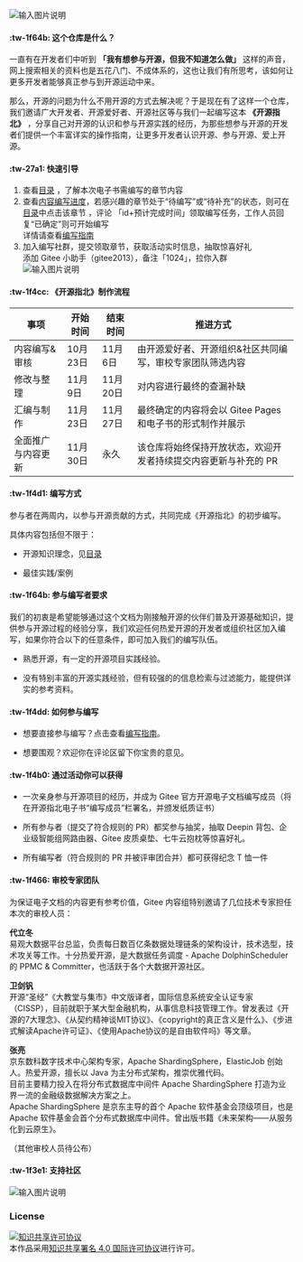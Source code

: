![输入图片说明](https://images.gitee.com/uploads/images/2020/1014/153301_92280c77_1899542.png "置顶.png")

####  :tw-1f64b: 这个仓库是什么？

一直有在开发者们中听到 **「我有想参与开源，但我不知道怎么做」** 这样的声音，网上搜索相关的资料也是五花八门、不成体系的，这也让我们有所思考，该如何让更多开发者能够真正参与到开源运动中来。

那么，开源的问题为什么不用开源的方式去解决呢？于是现在有了这样一个仓库，我们邀请广大开发者、开源爱好者、开源社区等与我们一起编写这本 **《开源指北》** ，分享自己对开源的认识和参与开源实践的经历，为那些想参与开源的开发者们提供一个丰富详实的操作指南，让更多开发者认识开源、参与开源、爱上开源。

####  :tw-27a1: 快速引导  
1. 查看[目录](https://gitee.com/oschina/gitee-osguide/blob/master/%E7%9B%AE%E5%BD%95.md) ，了解本次电子书需编写的章节内容         
2. 查看[内容编写进度](https://gitee.com/oschina/gitee-osguide/board?issue_type_id=261607)，若感兴趣的章节处于“待编写”或“待补充”的状态，则可在[目录](https://gitee.com/oschina/gitee-osguide/blob/master/%E7%9B%AE%E5%BD%95.md)中点击该章节 ，评论 「id+预计完成时间」领取编写任务，工作人员回复“已确定”则可开始编写            
详情请查看[编写指南](https://gitee.com/oschina/gitee-osguide/blob/master/编写指南.md)        
3. 加入编写社群，提交领取章节，获取活动实时信息，抽取惊喜好礼     
添加 Gitee 小助手（gitee2013），备注「1024」，拉你入群       
![输入图片说明](https://images.gitee.com/uploads/images/2020/0712/212657_b00725ef_1899542.png "150-小助手微信.png")   


####  :tw-1f4cc: 《开源指北》制作流程

| 事项  | 开始时间  | 结束时间  | 推进方式 | 
|---|---|---|---|
| 内容编写&审核  | 10月23日  | 11月6日 |由开源爱好者、开源组织&社区共同编写，审校专家团队筛选内容 |
| 修改与整理|11月9日 | 11月20日|对内容进行最终的查漏补缺  |
|汇编与制作 |11月23日|11月27日|最终确定的内容将会以 Gitee Pages 和电子书的形式制作并展示|
|全面推广与内容更新 |11月30日 |永久|该仓库将始终保持开放状态，欢迎开发者持续提交内容更新与补充的 PR|

####  :tw-1f4d1: 编写方式
参与者在两周内，以参与开源贡献的方式，共同完成《开源指北》的初步编写。

具体内容包括但不限于：

* 开源知识理念，见[目录](https://gitee.com/oschina/gitee-osguide/blob/master/%E7%9B%AE%E5%BD%95.md)

* 最佳实践/案例


####  :tw-1f64b: 参与编写者要求

我们的初衷是希望能够通过这个文档为刚接触开源的伙伴们普及开源基础知识，提供参与开源过程的经验分享，我们欢迎任何热爱开源的开发者或组织社区加入编写，如果你符合以下的任意条件，即可加入我们的编写队伍。

* 熟悉开源，有一定的开源项目实践经验。

* 没有特别丰富的开源实践经验，但有较强的的信息检索与过滤能力，能提供详实的参考资料。

####  :tw-1f4dd: 如何参与编写
* 想要直接参与编写？点击查看[编写指南](https://gitee.com/oschina/gitee-osguide/blob/master/%E7%BC%96%E5%86%99%E6%8C%87%E5%8D%97.md)。    

* 想要围观？欢迎你在评论区留下你宝贵的意见。
  
####  :tw-1f4b0: 通过活动你可以获得       
* 一次亲身参与开源项目的经历，并成为 Gitee 官方开源电子文档编写成员（将在开源指北电子书“编写成员”栏署名，并颁发纸质证书）    
  
* 所有参与者（提交了符合规则的 PR）都奖参与抽奖，抽取 Deepin 背包、企业级智能组网路由器、Gitee 皮质桌垫、七牛云抱枕等惊喜好礼。  

* 所有编写者（符合规则的 PR 并被评审团合并）都可获得纪念 T 恤一件    
  

#### :tw-1f466: 审校专家团队   
为保证电子文档的内容更有参考价值，Gitee 内容组特别邀请了几位技术专家担任本次的审校人员：  
     
**代立冬**   
易观大数据平台总监，负责每日数百亿条数据处理链条的架构设计，技术选型，技术攻关等工作。十分热爱开源，是大数据任务调度 - Apache DolphinScheduler 的 PPMC & Committer，也活跃于各个大数据开源社区。      
      
**卫剑钒**   
开源“圣经”《大教堂与集市》中文版译者，国际信息系统安全认证专家（CISSP），目前就职于某大型金融机构，从事信息科技管理工作。曾发表过《开源的7大理念》、《从契约精神谈MIT协议》、《copyright的真正含义是什么》、《步进式解读Apache许可证》、《使用Apache协议的是自由软件吗》等文章。  
  
**张亮**   
京东数科数字技术中心架构专家，Apache ShardingSphere，ElasticJob 创始人。热爱开源，擅长以 Java 为主分布式架构，推崇优雅代码。  
目前主要精力投入在将分布式数据库中间件 Apache ShardingSphere 打造为业界一流的金融级数据解决方案之上。  
Apache ShardingSphere 是京东主导的首个 Apache 软件基金会顶级项目，也是 Apache 软件基金会首个分布式数据库中间件。曾出版书籍《未来架构——从服务化到云原生》。  
    
（其他审校人员待公布）   
  
####  :tw-1f3e1: 支持社区
![输入图片说明](https://images.gitee.com/uploads/images/2020/1022/103242_6effa34d_1899542.png "支持社区.png")
  

### License

<a rel="license" href="http://creativecommons.org/licenses/by/4.0/"><img alt="知识共享许可协议" style="border-width:0" src="https://images.gitee.com/uploads/images/2020/0907/190809_d6adca86_5694891.png" /></a><br />本作品采用<a rel="license" href="http://creativecommons.org/licenses/by/4.0/">知识共享署名 4.0 国际许可协议</a>进行许可。